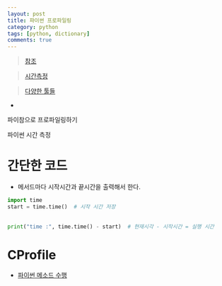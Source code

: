```yaml
---
layout: post
title: 파이썬 프로파일링
category: python
tags: [python, dictionary]
comments: true
---
```


> [참조](https://brownbears.tistory.com/248)

> [시간측정](https://opentutorials.org/module/2980/17436)

> [다양한 툴들](https://umbum.dev/789)

-

파이참으로 프로파일링하기

파이썬 시간 측정


# 간단한 코드

- 메서드마다 시작시간과 끝시간을 출력해서 한다.

```python
import time
start = time.time()  # 시작 시간 저장
 
 
print("time :", time.time() - start)  # 현재시각 - 시작시간 = 실행 시간
```

# CProfile


- [파이썬 메소드 수행](https://riptutorial.com/ko/python/example/27681/cprofile--%EA%B8%B0%EB%B3%B8-%EC%84%A4%EC%A0%95-%ED%94%84%EB%A1%9C%ED%8C%8C%EC%9D%BC-%EB%9F%AC--%EC%82%AC%EC%9A%A9)